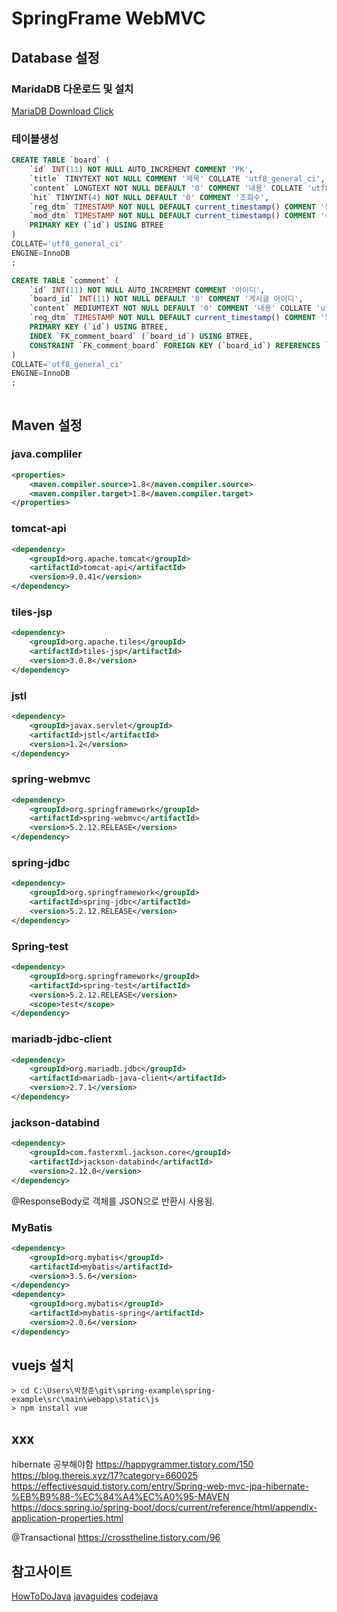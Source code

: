 # SpringFrame WebMVC
## Database 설정
>
### MaridaDB 다운로드 및 설치
[MariaDB Download Click](https://mariadb.org/download/)

### 테이블생성
```sql
CREATE TABLE `board` (
	`id` INT(11) NOT NULL AUTO_INCREMENT COMMENT 'PK',
	`title` TINYTEXT NOT NULL COMMENT '제목' COLLATE 'utf8_general_ci',
	`content` LONGTEXT NOT NULL DEFAULT '0' COMMENT '내용' COLLATE 'utf8_general_ci',
	`hit` TINYINT(4) NOT NULL DEFAULT '0' COMMENT '조회수',
	`reg_dtm` TIMESTAMP NOT NULL DEFAULT current_timestamp() COMMENT '등록일시',
	`mod_dtm` TIMESTAMP NOT NULL DEFAULT current_timestamp() COMMENT '수정일시',
	PRIMARY KEY (`id`) USING BTREE
)
COLLATE='utf8_general_ci'
ENGINE=InnoDB
;

CREATE TABLE `comment` (
	`id` INT(11) NOT NULL AUTO_INCREMENT COMMENT '아이디',
	`board_id` INT(11) NOT NULL DEFAULT '0' COMMENT '게시글 아이디',
	`content` MEDIUMTEXT NOT NULL DEFAULT '0' COMMENT '내용' COLLATE 'utf8_general_ci',
	`reg_dtm` TIMESTAMP NOT NULL DEFAULT current_timestamp() COMMENT '등록일시',
	PRIMARY KEY (`id`) USING BTREE,
	INDEX `FK_comment_board` (`board_id`) USING BTREE,
	CONSTRAINT `FK_comment_board` FOREIGN KEY (`board_id`) REFERENCES `spring-example`.`board` (`id`) ON UPDATE RESTRICT ON DELETE RESTRICT
)
COLLATE='utf8_general_ci'
ENGINE=InnoDB
;



```




## Maven 설정
>	
### java.compliler		
```xml
<properties>
	<maven.compiler.source>1.8</maven.compiler.source>
	<maven.compiler.target>1.8</maven.compiler.target>
</properties>
```
### tomcat-api
```xml
<dependency>
	<groupId>org.apache.tomcat</groupId>
	<artifactId>tomcat-api</artifactId>
	<version>9.0.41</version>
</dependency>
```
### tiles-jsp
```xml
<dependency>
	<groupId>org.apache.tiles</groupId>
	<artifactId>tiles-jsp</artifactId>
	<version>3.0.8</version>
</dependency>
```
### jstl
```xml
<dependency>
	<groupId>javax.servlet</groupId>
	<artifactId>jstl</artifactId>
	<version>1.2</version>
</dependency>
```
### spring-webmvc
```xml
<dependency>
	<groupId>org.springframework</groupId>
	<artifactId>spring-webmvc</artifactId>
	<version>5.2.12.RELEASE</version>
</dependency>
```
### spring-jdbc
```xml
<dependency>
	<groupId>org.springframework</groupId>
	<artifactId>spring-jdbc</artifactId>
	<version>5.2.12.RELEASE</version>
</dependency>
```
### Spring-test
```xml
<dependency>
	<groupId>org.springframework</groupId>
	<artifactId>spring-test</artifactId>
	<version>5.2.12.RELEASE</version>
	<scope>test</scope>
</dependency>
```
### mariadb-jdbc-client
```xml
<dependency>
	<groupId>org.mariadb.jdbc</groupId>
	<artifactId>mariadb-java-client</artifactId>
	<version>2.7.1</version>
</dependency>
```
### jackson-databind	
```xml
<dependency>
	<groupId>com.fasterxml.jackson.core</groupId>
	<artifactId>jackson-databind</artifactId>
	<version>2.12.0</version>
</dependency>
```
@ResponseBody로 객체를 JSON으로 반환시 사용됨.
### MyBatis
```xml
<dependency>
	<groupId>org.mybatis</groupId>
	<artifactId>mybatis</artifactId>
	<version>3.5.6</version>
</dependency>
<dependency>
	<groupId>org.mybatis</groupId>
	<artifactId>mybatis-spring</artifactId>
	<version>2.0.6</version>
</dependency>
```

## vuejs 설치
```console
> cd C:\Users\박창준\git\spring-example\spring-example\src\main\webapp\static\js	
> npm install vue
```


## xxx


hibernate 공부해야함	
https://happygrammer.tistory.com/150	
https://blog.thereis.xyz/17?category=660025	
https://effectivesquid.tistory.com/entry/Spring-web-mvc-jpa-hibernate-%EB%B9%88-%EC%84%A4%EC%A0%95-MAVEN	
https://docs.spring.io/spring-boot/docs/current/reference/html/appendix-application-properties.html
	

@Transactional 
https://crosstheline.tistory.com/96

## 참고사이트
[HowToDoJava](https://howtodoinjava.com/)
[javaguides](https://www.javaguides.net/)
[codejava](https://www.codejava.net/)